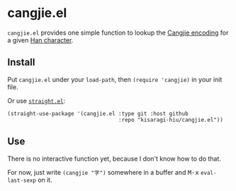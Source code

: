 # cangjie.el

`cangjie.el` provides one simple function to lookup the [Cangjie encoding](https://en.wikipedia.org/wiki/Cangjie_input_method) for a given [Han character](https://en.wikipedia.org/wiki/Chinese_characters).

## Install

Put `cangjie.el` under your `load-path`, then `(require 'cangjie)` in your init file.

Or use [`straight.el`](https://github.com/raxod502/straight.el):

```elisp
(straight-use-package '(cangjie.el :type git :host github
                                   :repo "kisaragi-hiu/cangjie.el"))
```

## Use

There is no interactive function yet, because I don't know how to do that.

For now, just write `(cangjie "字")` somewhere in a buffer and <kbd>M-x</kbd> `eval-last-sexp` on it.

